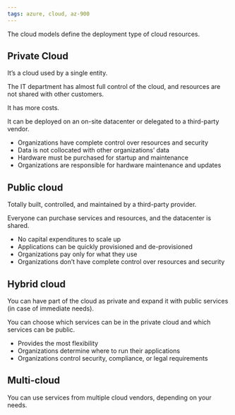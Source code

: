 ```yaml
---
tags: azure, cloud, az-900
---
```


The cloud models define the deployment type of cloud resources.

## Private Cloud

It’s a cloud used by a single entity.

The IT department has almost full control of the cloud, and resources are not shared with other customers.

It has more costs.

It can be deployed on an on-site datacenter or delegated to a third-party vendor.

- Organizations have complete control over resources and security
- Data is not collocated with other organizations’ data
- Hardware must be purchased for startup and maintenance
- Organizations are responsible for hardware maintenance and updates

## Public cloud

Totally built, controlled, and maintained by a third-party provider.

Everyone can purchase services and resources, and the datacenter is shared.

- No capital expenditures to scale up
- Applications can be quickly provisioned and de-provisioned
- Organizations pay only for what they use
- Organizations don’t have complete control over resources and security

## Hybrid cloud

You can have part of the cloud as private and expand it with public services (in case of immediate needs).

You can choose which services can be in the private cloud and which services can be public.

- Provides the most flexibility
- Organizations determine where to run their applications
- Organizations control security, compliance, or legal requirements

## Multi-cloud

You can use services from multiple cloud vendors, depending on your needs.
